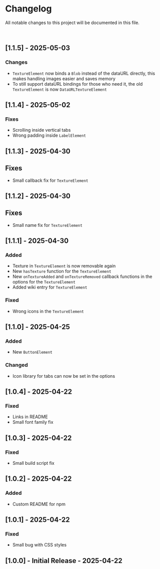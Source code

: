 # Changelog

All notable changes to this project will be documented in this file.

<br>

## [1.1.5] - 2025-05-03

### Changes

- `TextureElement` now binds a `Blob` instead of the dataURL directly, this makes handling images easier and saves memory
- To still support dataURL bindings for those who need it, the old `TextureElement` is now `DataURLTextureElement`

## [1.1.4] - 2025-05-02

### Fixes

- Scrolling inside vertical tabs
- Wrong padding inside `LabelElement`

## [1.1.3] - 2025-04-30

## Fixes

- Small callback fix for `TextureElement`

## [1.1.2] - 2025-04-30

## Fixes

- Small name fix for `TextureElement`

## [1.1.1] - 2025-04-30

### Added

- Texture in `TextureElement` is now removable again
- New `hasTexture` function for the `TextureElement`
- New `onTextureAdded` and `onTextureRemoved` callback functions in the options for the `TextureElement`
- Added wiki entry for `TextureElement`

### Fixed

- Wrong icons in the `TextureElement`

## [1.1.0] - 2025-04-25

### Added

- New `ButtonElement`

### Changed

- Icon library for tabs can now be set in the options


## [1.0.4] - 2025-04-22

### Fixed

- Links in README
- Small font family fix

## [1.0.3] - 2025-04-22

### Fixed

- Small build script fix

## [1.0.2] - 2025-04-22

### Added

- Custom README for npm

## [1.0.1] - 2025-04-22

### Fixed

- Small bug with CSS styles

## [1.0.0] - Initial Release - 2025-04-22